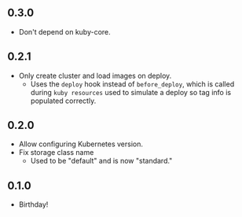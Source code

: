 ## 0.3.0
* Don't depend on kuby-core.

## 0.2.1
* Only create cluster and load images on deploy.
  - Uses the `deploy` hook instead of `before_deploy`, which is called during `kuby resources` used to simulate a deploy so tag info is populated correctly.

## 0.2.0
* Allow configuring Kubernetes version.
* Fix storage class name
  - Used to be "default" and is now "standard."

## 0.1.0
* Birthday!
